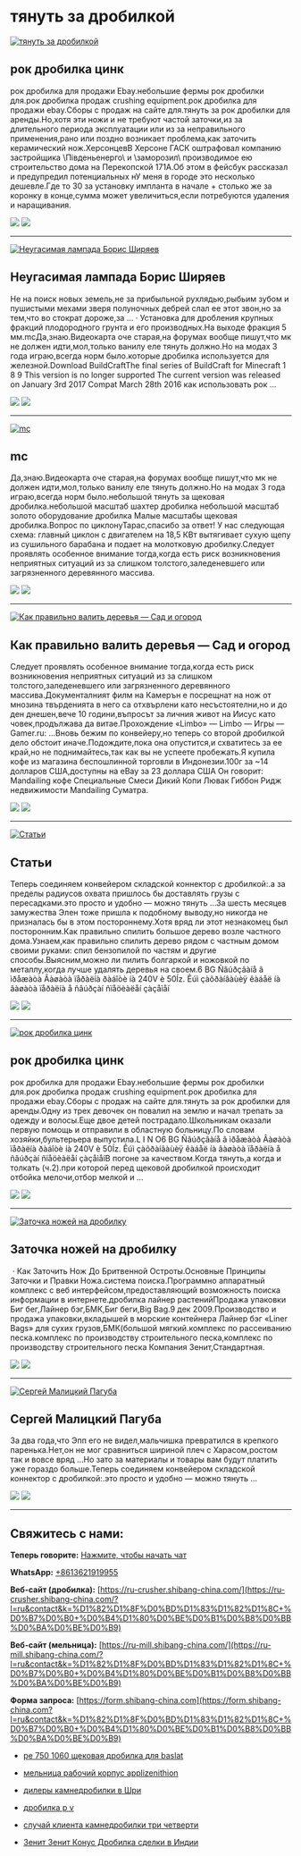 # тянуть за дробилкой

<a href="https://swt.shibang-china.com/?l=ru&img&k=%D1%82%D1%8F%D0%BD%D1%83%D1%82%D1%8C+%D0%B7%D0%B0+%D0%B4%D1%80%D0%BE%D0%B1%D0%B8%D0%BB%D0%BA%D0%BE%D0%B9" target="_blank">![тянуть за дробилкой](http://static.shibang-china.com/all-800x300/262.jpg)</a>

## рок дробилка цинк
рок дробилка для продажи Ebay.небольшие фермы рок дробилки для.рок дробилка продаж crushing equipment.рок дробилка для продажи ebay.Сборы с продаж на сайте для.тянуть за рок дробилки для аренды.Но,хотя эти ножи и не требуют частой заточки,из за длительного периода эксплуатации или из за неправильного применения,рано или поздно возникает проблема,как заточить керамический нож.ХерсонцевВ Херсоне ГАСК оштрафовал компанию застройщика \Південьенерго\ и \заморозил\ производимое ею строительство дома на Перекопской 171А.Об этом в фейсбук рассказал и предупредил потенциальных нУ меня в городе это несколько дешевле.Где то 30 за установку импланта в начале + столько же за коронку в конце,сумма может увеличиться,если потребуются удаления и наращивания.


<a href="https://whatsapp.shibangsoft.com/WhatsApp.php" target="_blank" title="WhatsApp">![](http://static.shibang-china.com/icon/whatsapp.png)</a> <a href="https://swt.shibang-china.com/?l=ru&icon&k=%D1%82%D1%8F%D0%BD%D1%83%D1%82%D1%8C+%D0%B7%D0%B0+%D0%B4%D1%80%D0%BE%D0%B1%D0%B8%D0%BB%D0%BA%D0%BE%D0%B9" target="_blank">![](http://static.shibang-china.com/icon/chat-ru.png)</a>

---

<a href="https://swt.shibang-china.com/?l=ru&img&k=%D1%82%D1%8F%D0%BD%D1%83%D1%82%D1%8C+%D0%B7%D0%B0+%D0%B4%D1%80%D0%BE%D0%B1%D0%B8%D0%BB%D0%BA%D0%BE%D0%B9" target="_blank">![Неугасимая лампада Борис Ширяев](http://static.shibang-china.com/all-800x300/213.jpg)</a>

## Неугасимая лампада Борис Ширяев
Не на поиск новых земель,не за прибыльной рухлядью,рыбьим зубом и пушистыми мехами зверя полуночных дебрей слал ее этот звон,но за тем,что во стократ дороже,за …&nbsp;&#0183;&#32;Установка для дробления крупных фракций плодородного грунта и его производных.На выходе фракция 5 мм.mcДа,знаю.Видеокарта оче старая,на форумах вообще пишут,что мк не должен идти,мол,только ванилу еле тянуть должно.Но на модах 3 года играю,всегда норм было.которые дробилка используется для железной.Download BuildCraftThe final series of BuildCraft for Minecraft 1 8 9 This version is no longer supported The current version was released on January 3rd 2017 Compat March 28th 2016 как использовать рок …


<a href="https://whatsapp.shibangsoft.com/WhatsApp.php" target="_blank" title="WhatsApp">![](http://static.shibang-china.com/icon/whatsapp.png)</a> <a href="https://swt.shibang-china.com/?l=ru&icon&k=%D1%82%D1%8F%D0%BD%D1%83%D1%82%D1%8C+%D0%B7%D0%B0+%D0%B4%D1%80%D0%BE%D0%B1%D0%B8%D0%BB%D0%BA%D0%BE%D0%B9" target="_blank">![](http://static.shibang-china.com/icon/chat-ru.png)</a>

---

<a href="https://swt.shibang-china.com/?l=ru&img&k=%D1%82%D1%8F%D0%BD%D1%83%D1%82%D1%8C+%D0%B7%D0%B0+%D0%B4%D1%80%D0%BE%D0%B1%D0%B8%D0%BB%D0%BA%D0%BE%D0%B9" target="_blank">![mc](http://static.shibang-china.com/all-800x300/596.jpg)</a>

## mc
Да,знаю.Видеокарта оче старая,на форумах вообще пишут,что мк не должен идти,мол,только ванилу еле тянуть должно.Но на модах 3 года играю,всегда норм было.небольшой тянуть за щековая дробилка.небольшой масштаб шахтер дробилка небольшой масштаб золото оборудование дробилка Малые масштабы щековая дробилка.Вопрос по циклонуТарас,спасибо за ответ! У нас следующая схема: главный циклон с двигателем на 18,5 КВт вытягивает сухую щепу из сушильного барабана и подает на молотковую дробилку.Следует проявлять особенное внимание тогда,когда есть риск возникновения неприятных ситуаций из за слишком толстого,заледеневшего или загрязненного деревянного массива.


<a href="https://whatsapp.shibangsoft.com/WhatsApp.php" target="_blank" title="WhatsApp">![](http://static.shibang-china.com/icon/whatsapp.png)</a> <a href="https://swt.shibang-china.com/?l=ru&icon&k=%D1%82%D1%8F%D0%BD%D1%83%D1%82%D1%8C+%D0%B7%D0%B0+%D0%B4%D1%80%D0%BE%D0%B1%D0%B8%D0%BB%D0%BA%D0%BE%D0%B9" target="_blank">![](http://static.shibang-china.com/icon/chat-ru.png)</a>

---

<a href="https://swt.shibang-china.com/?l=ru&img&k=%D1%82%D1%8F%D0%BD%D1%83%D1%82%D1%8C+%D0%B7%D0%B0+%D0%B4%D1%80%D0%BE%D0%B1%D0%B8%D0%BB%D0%BA%D0%BE%D0%B9" target="_blank">![Как правильно валить деревья — Сад и огород](http://static.shibang-china.com/all-800x300/402.jpg)</a>

## Как правильно валить деревья — Сад и огород
Следует проявлять особенное внимание тогда,когда есть риск возникновения неприятных ситуаций из за слишком толстого,заледеневшего или загрязненного деревянного массива.Документалният филм на Камерън е посрещнат на нож от мнозина твърденията в него са отхвърлени като несъстоятелни,но и до ден днешен,вече 10 години,въпросът за личния живот на Иисус като човек,продължава да витае.Прохождение &#171;Limbo&#187; — Limbo — Игры — Gamer.ru: …Вновь бежим по конвейеру,но теперь со второй дробилкой дело обстоит иначе.Подождите,пока она опустится,и схватитесь за ее край,но не поднимайтесь,так как вы не успеете пробежать.Я купила кофе из магазина беспошлинной торговли в Индонезии.100г за ~14 долларов США,доступны на eBay за 23 доллара США Он говорит: Mandailing кофе Специальные Смеси Дикий Копи Лювак Гиббон Ридж недвижимости Mandailing Суматра.


<a href="https://whatsapp.shibangsoft.com/WhatsApp.php" target="_blank" title="WhatsApp">![](http://static.shibang-china.com/icon/whatsapp.png)</a> <a href="https://swt.shibang-china.com/?l=ru&icon&k=%D1%82%D1%8F%D0%BD%D1%83%D1%82%D1%8C+%D0%B7%D0%B0+%D0%B4%D1%80%D0%BE%D0%B1%D0%B8%D0%BB%D0%BA%D0%BE%D0%B9" target="_blank">![](http://static.shibang-china.com/icon/chat-ru.png)</a>

---

<a href="https://swt.shibang-china.com/?l=ru&img&k=%D1%82%D1%8F%D0%BD%D1%83%D1%82%D1%8C+%D0%B7%D0%B0+%D0%B4%D1%80%D0%BE%D0%B1%D0%B8%D0%BB%D0%BA%D0%BE%D0%B9" target="_blank">![Статьи](http://static.shibang-china.com/all-800x300/1451.jpg)</a>

## Статьи
Теперь соединяем конвейером складской коннектор с дробилкой:.а за пределы радиусов охвата пришлось бы доставлять грузы с пересадками.это просто и удобно — можно тянуть …За шесть месяцев замужества Элен тоже пришла к подобному выводу,но никогда не призналась бы в этом постороннему.Хотя вряд ли этот незнакомец был посторонним.Как правильно спилить большое дерево возле частного дома.Узнаем,как правильно спилить дерево рядом с частным домом своими руками: спил бензопилой по частям и другие способы.Выясним,можно ли пилить болгаркой и ножовкой по металлу,когда лучше удалять деревья на своем.6 BG &#209;&#226;&#250;&#240;&#231;&#226;&#224;&#237;&#229; &#226; &#236;&#240;&#229;&#230;&#224;&#242;&#224; &#194;&#224;&#248;&#224;&#242;&#224; &#239;&#229;&#240;&#224;&#235;&#237;&#224; &#240;&#224;&#225;&#238;&#242;&#232; &#237;&#224; 240V &#232; 50&#205;z. &#202;&#250;&#236; &#231;&#224;&#245;&#240;&#224;&#237;&#226;&#224;&#249;&#232;&#255; &#234;&#224;&#225;&#229;&#235; &#237;&#224; &#226;&#224;&#248;&#224;&#242;&#224; &#239;&#229;&#240;&#224;&#235;&#237;&#224; &#229; &#241;&#226;&#250;&#240;&#231;&#224;&#237; &#241;&#239;&#229;&#246;&#232;&#224;&#235;&#229;&#237; &#231;&#224;&#231;&#229;&#236;&#229;&#237;


<a href="https://whatsapp.shibangsoft.com/WhatsApp.php" target="_blank" title="WhatsApp">![](http://static.shibang-china.com/icon/whatsapp.png)</a> <a href="https://swt.shibang-china.com/?l=ru&icon&k=%D1%82%D1%8F%D0%BD%D1%83%D1%82%D1%8C+%D0%B7%D0%B0+%D0%B4%D1%80%D0%BE%D0%B1%D0%B8%D0%BB%D0%BA%D0%BE%D0%B9" target="_blank">![](http://static.shibang-china.com/icon/chat-ru.png)</a>

---

<a href="https://swt.shibang-china.com/?l=ru&img&k=%D1%82%D1%8F%D0%BD%D1%83%D1%82%D1%8C+%D0%B7%D0%B0+%D0%B4%D1%80%D0%BE%D0%B1%D0%B8%D0%BB%D0%BA%D0%BE%D0%B9" target="_blank">![рок дробилка цинк](http://static.shibang-china.com/all-800x300/602.jpg)</a>

## рок дробилка цинк
рок дробилка для продажи Ebay.небольшие фермы рок дробилки для.рок дробилка продаж crushing equipment.рок дробилка для продажи ebay.Сборы с продаж на сайте для.тянуть за рок дробилки для аренды.Одну из трех девочек он повалил на землю и начал трепать за одежду и волосы.Еще двое детей пострадало.Школьникам оказали первую помощь и отправили в областную больницу.По словам хозяйки,бультерьера выпустила.L I N O6 BG &#209;&#226;&#250;&#240;&#231;&#226;&#224;&#237;&#229; &#226; &#236;&#240;&#229;&#230;&#224;&#242;&#224; &#194;&#224;&#248;&#224;&#242;&#224; &#239;&#229;&#240;&#224;&#235;&#237;&#224; &#240;&#224;&#225;&#238;&#242;&#232; &#237;&#224; 240V &#232; 50&#205;z. &#202;&#250;&#236; &#231;&#224;&#245;&#240;&#224;&#237;&#226;&#224;&#249;&#232;&#255; &#234;&#224;&#225;&#229;&#235; &#237;&#224; &#226;&#224;&#248;&#224;&#242;&#224; &#239;&#229;&#240;&#224;&#235;&#237;&#224; &#229; &#241;&#226;&#250;&#240;&#231;&#224;&#237; &#241;&#239;&#229;&#246;&#232;&#224;&#235;&#229;&#237; &#231;&#224;&#231;&#229;&#236;&#229;&#237;В погоне за качеством.Когда тянуть,а когда и толкать (ч.2).при которой перед щековой дробилкой происходит отбойка мелочи,отбор мелкой и …


<a href="https://whatsapp.shibangsoft.com/WhatsApp.php" target="_blank" title="WhatsApp">![](http://static.shibang-china.com/icon/whatsapp.png)</a> <a href="https://swt.shibang-china.com/?l=ru&icon&k=%D1%82%D1%8F%D0%BD%D1%83%D1%82%D1%8C+%D0%B7%D0%B0+%D0%B4%D1%80%D0%BE%D0%B1%D0%B8%D0%BB%D0%BA%D0%BE%D0%B9" target="_blank">![](http://static.shibang-china.com/icon/chat-ru.png)</a>

---

<a href="https://swt.shibang-china.com/?l=ru&img&k=%D1%82%D1%8F%D0%BD%D1%83%D1%82%D1%8C+%D0%B7%D0%B0+%D0%B4%D1%80%D0%BE%D0%B1%D0%B8%D0%BB%D0%BA%D0%BE%D0%B9" target="_blank">![Заточка ножей на дробилку](http://static.shibang-china.com/all-800x300/532.jpg)</a>

## Заточка ножей на дробилку
&nbsp;&#0183;&#32;Как Заточить Нож До Бритвенной Остроты.Основные Принципы Заточки и Правки Ножа.cистема поиска.Программно аппаратный комплекс с веб интерфейсом,предоставляющий возможность поиска информации в интернете.дробилка лайнер растенийПродажа упаковки Биг бег,Лайнер бэг,БМК,Биг беги,Big Bag.9 дек 2009.Производство и продажа упаковки,вкладышей в морские контейнера Лайнер бэг &#171;Liner Bags&#187; для сухих грузов,БМК(большой мягкий.комплекс по рассеиванию песка.комплекс по производству строительного песка,комплекс по производству строительного песка Компания Зенит,Стандартная.


<a href="https://whatsapp.shibangsoft.com/WhatsApp.php" target="_blank" title="WhatsApp">![](http://static.shibang-china.com/icon/whatsapp.png)</a> <a href="https://swt.shibang-china.com/?l=ru&icon&k=%D1%82%D1%8F%D0%BD%D1%83%D1%82%D1%8C+%D0%B7%D0%B0+%D0%B4%D1%80%D0%BE%D0%B1%D0%B8%D0%BB%D0%BA%D0%BE%D0%B9" target="_blank">![](http://static.shibang-china.com/icon/chat-ru.png)</a>

---

<a href="https://swt.shibang-china.com/?l=ru&img&k=%D1%82%D1%8F%D0%BD%D1%83%D1%82%D1%8C+%D0%B7%D0%B0+%D0%B4%D1%80%D0%BE%D0%B1%D0%B8%D0%BB%D0%BA%D0%BE%D0%B9" target="_blank">![Сергей Малицкий Пагуба](http://static.shibang-china.com/all-800x300/1071.jpg)</a>

## Сергей Малицкий Пагуба
За два года,что Эпп его не видел,мальчишка превратился в крепкого паренька.Нет,он не мог сравниться шириной плеч с Харасом,ростом так и вовсе вряд …Но зато за материалы и товары вам будут платить уже гораздо больше.Теперь соединяем конвейером складской коннектор с дробилкой:.это просто и удобно — можно тянуть …

<a href="https://whatsapp.shibangsoft.com/WhatsApp.php" target="_blank" title="WhatsApp">![](http://static.shibang-china.com/icon/whatsapp.png)</a> <a href="https://swt.shibang-china.com/?l=ru&icon&k=%D1%82%D1%8F%D0%BD%D1%83%D1%82%D1%8C+%D0%B7%D0%B0+%D0%B4%D1%80%D0%BE%D0%B1%D0%B8%D0%BB%D0%BA%D0%BE%D0%B9" target="_blank">![](http://static.shibang-china.com/icon/chat-ru.png)</a>

---
## Свяжитесь с нами:

**Теперь говорите:** [Нажмите, чтобы начать чат](https://swt.shibang-china.com?l=ru&contact&k=%D1%82%D1%8F%D0%BD%D1%83%D1%82%D1%8C+%D0%B7%D0%B0+%D0%B4%D1%80%D0%BE%D0%B1%D0%B8%D0%BB%D0%BA%D0%BE%D0%B9)

**WhatsApp:**  [+8613621919955](https://whatsapp.shibangsoft.com/WhatsApp.php)

**Веб-сайт (дробилка):** [https://ru-crusher.shibang-china.com/](https://ru-crusher.shibang-china.com/?l=ru&contact&k=%D1%82%D1%8F%D0%BD%D1%83%D1%82%D1%8C+%D0%B7%D0%B0+%D0%B4%D1%80%D0%BE%D0%B1%D0%B8%D0%BB%D0%BA%D0%BE%D0%B9)

**Веб-сайт (мельница):** [https://ru-mill.shibang-china.com/](https://ru-mill.shibang-china.com/?l=ru&contact&k=%D1%82%D1%8F%D0%BD%D1%83%D1%82%D1%8C+%D0%B7%D0%B0+%D0%B4%D1%80%D0%BE%D0%B1%D0%B8%D0%BB%D0%BA%D0%BE%D0%B9)

**Форма запроса:** [https://form.shibang-china.com](https://form.shibang-china.com?l=ru&contact&k=%D1%82%D1%8F%D0%BD%D1%83%D1%82%D1%8C+%D0%B7%D0%B0+%D0%B4%D1%80%D0%BE%D0%B1%D0%B8%D0%BB%D0%BA%D0%BE%D0%B9)

* [pe 750 1060 щековая дробилка для baslat](../123/pe%20750%201060%20%D1%89%D0%B5%D0%BA%D0%BE%D0%B2%D0%B0%D1%8F%20%D0%B4%D1%80%D0%BE%D0%B1%D0%B8%D0%BB%D0%BA%D0%B0%20%D0%B4%D0%BB%D1%8F%20baslat.md)

* [мельница рабочий корпус applizenithion](../125/%D0%BC%D0%B5%D0%BB%D1%8C%D0%BD%D0%B8%D1%86%D0%B0%20%D1%80%D0%B0%D0%B1%D0%BE%D1%87%D0%B8%D0%B9%20%D0%BA%D0%BE%D1%80%D0%BF%D1%83%D1%81%20applizenithion.md)

* [дилеры камнедробилки в Шри](../122/%D0%B4%D0%B8%D0%BB%D0%B5%D1%80%D1%8B%20%D0%BA%D0%B0%D0%BC%D0%BD%D0%B5%D0%B4%D1%80%D0%BE%D0%B1%D0%B8%D0%BB%D0%BA%D0%B8%20%D0%B2%20%D0%A8%D1%80%D0%B8.md)

* [дробилка р v](../123/%D0%B4%D1%80%D0%BE%D0%B1%D0%B8%D0%BB%D0%BA%D0%B0%20%D1%80%20v.md)

* [случай клиента камнедробилки три четверти](../121/%D1%81%D0%BB%D1%83%D1%87%D0%B0%D0%B9%20%D0%BA%D0%BB%D0%B8%D0%B5%D0%BD%D1%82%D0%B0%20%D0%BA%D0%B0%D0%BC%D0%BD%D0%B5%D0%B4%D1%80%D0%BE%D0%B1%D0%B8%D0%BB%D0%BA%D0%B8%20%D1%82%D1%80%D0%B8%20%D1%87%D0%B5%D1%82%D0%B2%D0%B5%D1%80%D1%82%D0%B8.md)

* [Зенит Зенит Конус Дробилка сделки в Индии](../125/%D0%97%D0%B5%D0%BD%D0%B8%D1%82%20%D0%97%D0%B5%D0%BD%D0%B8%D1%82%20%D0%9A%D0%BE%D0%BD%D1%83%D1%81%20%D0%94%D1%80%D0%BE%D0%B1%D0%B8%D0%BB%D0%BA%D0%B0%20%D1%81%D0%B4%D0%B5%D0%BB%D0%BA%D0%B8%20%D0%B2%20%D0%98%D0%BD%D0%B4%D0%B8%D0%B8.md)